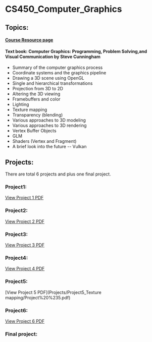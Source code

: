 # CS450_Computer_Graphics
## Topics: 
####  [Course Resource page](https://web.engr.oregonstate.edu/~mjb/cs550/ "CS450 Computer Graphics")
#### Text book: Computer Graphics: Programming, Problem Solving,and Visual Communication by Steve Cunningham
* Summary of the computer graphics process
* Coordinate systems and the graphics pipeline
* Drawing a 3D scene using OpenGL
* Single and hierarchical transformations
* Projection from 3D to 2D
* Altering the 3D viewing
* Framebuffers and color
* Lighting
* Texture mapping
* Transparency (blending)
* Various approaches to 3D modeling
* Various approaches to 3D rendering
* Vertex Buffer Objects
* GLM
* Shaders (Vertex and Fragment)
* A brief look into the future -- Vulkan

## Projects:
There are total 6 projects and plus one final project.
### Project1:
[View Project 1 PDF](Projects/Project1_3DObject/Project%20%231.pdf)

### Project2:
[View Project 2 PDF](Projects/Project2_Transformation/Project%20%232.pdf)
### Project3:
[View Project 3 PDF](Projects/Project3_lightling/Project%20%233.pdf)
### Project4:
[View Project 4 PDF](Projects/Project4_Description/Project%20%234.pdf) 
### Project5:
[View Project 5 PDF](Projects/Project5_Texture mapping/Project%20%235.pdf)
### Project6:
[View Project 6 PDF](Projects/Project6_Shaders/Project%20%236.pdf)
### Final project:
